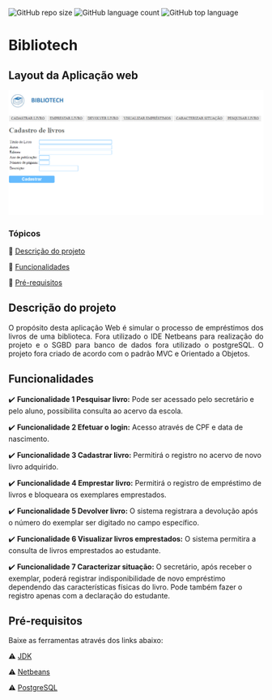 ![GitHub repo size](https://img.shields.io/github/repo-size/jeffersonmsantanna/Bibliotech)
![GitHub language count](https://img.shields.io/github/languages/count/jeffersonmsantanna/Bibliotech)
![GitHub top language](https://img.shields.io/github/languages/top/jeffersonmsantanna/Bibliotech)

<h1>Bibliotech</h1> 




## Layout da Aplicação web


![Layout do projeto Bibliotech](https://github.com/jeffersonmsantanna/Bibliotech/blob/master/gifBibliotech.gif)

### Tópicos 

:small_blue_diamond: [Descrição do projeto](#descrição-do-projeto)

:small_blue_diamond: [Funcionalidades](#funcionalidades)

:small_blue_diamond: [Pré-requisitos](#Pré-requisitos)



## Descrição do projeto 

<p align="justify">
  O propósito desta aplicação Web é simular o processo de empréstimos dos livros de uma biblioteca. Fora utilizado o IDE Netbeans para realização do projeto e o SGBD para banco de dados fora utilizado o postgreSQL. O projeto fora criado de acordo com o padrão MVC e Orientado a Objetos.  
</p>


## Funcionalidades

:heavy_check_mark: **Funcionalidade 1  Pesquisar livro:** Pode ser acessado pelo secretário e pelo aluno, possibilita consulta ao acervo da escola.

:heavy_check_mark: **Funcionalidade 2    Efetuar o login:** Acesso através de CPF e data de nascimento.

:heavy_check_mark: **Funcionalidade 3   Cadastrar livro:** Permitirá o registro no acervo de novo livro adquirido.

:heavy_check_mark: **Funcionalidade 4   Emprestar livro:** Permitirá o registro de empréstimo de livros e bloqueara os exemplares emprestados.

:heavy_check_mark: **Funcionalidade 5   Devolver livro:** O sistema registrara a devolução após o número do exemplar ser digitado no campo específico.

:heavy_check_mark: **Funcionalidade 6   Visualizar livros emprestados:** O sistema permitira a consulta de livros emprestados ao estudante.

:heavy_check_mark: **Funcionalidade 7   Caracterizar situação:** O secretário, após receber o exemplar, poderá registrar indisponibilidade de novo empréstimo dependendo das características físicas do livro. Pode também fazer o registro apenas com a declaração do estudante.


## Pré-requisitos

Baixe as ferramentas através dos links abaixo:

:warning: [JDK](https://www.oracle.com/java/technologies/downloads/#java11)

:warning: [Netbeans](https://netbeans.apache.org/download/nb122/nb122.html)

:warning: [PostgreSQL](https://www.pgadmin.org/download/pgadmin-4-windows/) 
    



